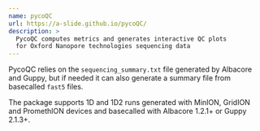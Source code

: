 ```yaml
---
name: pycoQC
url: https://a-slide.github.io/pycoQC/
description: >
  PycoQC computes metrics and generates interactive QC plots
  for Oxford Nanopore technologies sequencing data
---
```


PycoQC relies on the `sequencing_summary.txt` file generated by Albacore and Guppy,
but if needed it can also generate a summary file from basecalled `fast5` files.

The package supports 1D and 1D2 runs generated with MinION, GridION and PromethION
devices and basecalled with Albacore 1.2.1+ or Guppy 2.1.3+.
